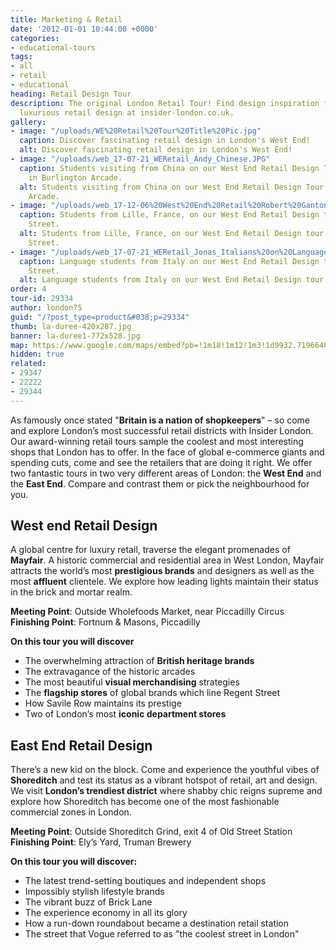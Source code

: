```yaml
---
title: Marketing & Retail
date: '2012-01-01 10:44:00 +0000'
categories:
- educational-tours
tags:
- all
- retail
- educational
heading: Retail Design Tour
description: The original London Retail Tour! Find design inspiration for the most
  luxurious retail design at insider-london.co.uk.
gallery:
- image: "/uploads/WE%20Retail%20Tour%20Title%20Pic.jpg"
  caption: Discover fascinating retail design in London's West End!
  alt: Discover fascinating retail design in London's West End!
- image: "/uploads/web_17-07-21_WERetail_Andy_Chinese.JPG"
  caption: Students visiting from China on our West End Retail Design Tour - here
    in Burlington Arcade.
  alt: Students visiting from China on our West End Retail Design Tour - here in Burlington
    Arcade.
- image: "/uploads/web_17-12-06%20West%20End%20Retail%20Robert%20Ganton%20St%20-%20Students%20from%20Lille.jpg"
  caption: Students from Lille, France, on our West End Retail Design tour in Carnaby
    Street.
  alt: Students from Lille, France, on our West End Retail Design tour in Carnaby
    Street.
- image: "/uploads/web_17-07-21_WERetail_Jonas_Italians%20on%20Language%20School_Piccadilly%20Circus_03.jpg"
  caption: Language students from Italy on our West End Retail Design tour in Air
    Street.
  alt: Language students from Italy on our West End Retail Design tour in Air Street.
order: 4
tour-id: 29334
author: london75
guid: "/?post_type=product&#038;p=29334"
thumb: la-duree-420x287.jpg
banner: la-duree1-772x528.jpg
map: https://www.google.com/maps/embed?pb=!1m18!1m12!1m3!1d9932.719664857414!2d-0.14276057544238435!3d51.50991514619343!2m3!1f0!2f0!3f0!3m2!1i1024!2i768!4f13.1!3m3!1m2!1s0x487604d3ff201fc1%3A0xf08adf0cfb3eb2fe!2sPiccadilly+Circus%2C+London+W1D+7ET%2C+UK!5e0!3m2!1sen!2s!4v1431588804686
hidden: true
related:
- 29347
- 22222
- 29344
---
```


As famously once stated "**Britain is a nation of shopkeepers**" – so come and explore London’s most successful retail districts with Insider London. Our award-winning retail tours sample the coolest and most interesting shops that London has to offer. In the face of global e-commerce giants and spending cuts, come and see the retailers that are doing it right. We offer two fantastic tours in two very different areas of London: the **West End** and the **East End**. Compare and contrast them or pick the neighbourhood for you.

## West end Retail Design
A global centre for luxury retail, traverse the elegant promenades of **Mayfair**. A historic commercial and residential area in West London, Mayfair attracts the world’s most **prestigious brands** and designers as well as the most **affluent** clientele. We explore how leading lights maintain their status in the brick and mortar realm.

**Meeting Point**: Outside Wholefoods Market, near Piccadilly Circus
**Finishing Point**: Fortnum & Masons, Piccadilly

**On this tour you will discover**

* The overwhelming attraction of **British heritage brands**
* The extravagance of the historic arcades
* The most beautiful **visual merchandising** strategies
* The **flagship stores** of global brands which line Regent Street
* How Savile Row maintains its prestige
* Two of London’s most **iconic department stores**

## East End Retail Design
There’s a new kid on the block. Come and experience the youthful vibes of **Shoreditch** and test its status as a vibrant hotspot of retail, art and design. We visit **London’s trendiest district** where shabby chic reigns supreme and explore how Shoreditch has become one of the most fashionable commercial zones in London.

**Meeting Point**: Outside Shoreditch Grind, exit 4 of Old Street Station
**Finishing Point**: Ely’s Yard, Truman Brewery

**On this tour you will discover:**
* The latest trend-setting boutiques and independent shops
* Impossibly stylish lifestyle brands
* The vibrant buzz of Brick Lane
* The experience economy in all its glory
* How a run-down roundabout became a destination retail station
* The street that Vogue referred to as "the coolest street in London"
